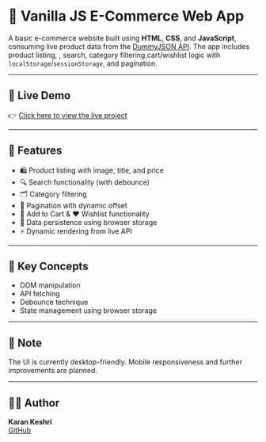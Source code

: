 # 🛒 Vanilla JS E-Commerce Web App

A basic e-commerce website built using **HTML**, **CSS**, and **JavaScript**, consuming live product data from the [DummyJSON API](https://dummyjson.com/). 
The app includes product listing, , search, category filtering,cart/wishlist logic with `localStorage`/`sessionStorage`, and pagination.

---

## 🚀 Live Demo

👉 [Click here to view the live project](https://karan-keshri.github.io/eCommerce/)

---

## 🚀 Features

- 🛍️ Product listing with image, title, and price
- 🔍 Search functionality (with debounce)
- 🗂️ Category filtering
- 📄 Pagination with dynamic offset
- 🛒 Add to Cart & ❤️ Wishlist functionality
- 💾 Data persistence using browser storage
- ⚡ Dynamic rendering from live API

---

## 🧠 Key Concepts

- DOM manipulation
- API fetching
- Debounce technique
- State management using browser storage

---

## 📌 Note

The UI is currently desktop-friendly. Mobile responsiveness and further improvements are planned.

---

## 🙋‍♂️ Author

**Karan Keshri**  
[GitHub](https://github.com/Karan-keshri)

